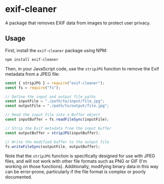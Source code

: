 # exif-cleaner

A package that removes EXIF data from images to protect user privacy.

## Usage

First, install the `exif-cleaner` package using NPM:

```
npm install exif-cleaner
```

Then, in your JavaScript code, use the `stripJPG` function to remove the Exif metadata from a JPEG file:

```js
const { stripJPG } = require("exif-cleaner");
const fs = require("fs");

// Define the input and output file paths
const inputFile = "./path/to/input/file.jpg";
const outputFile = "./path/to/output/file.jpg";

// Read the input file into a Buffer object
const inputBuffer = fs.readFileSync(inputFile);

// Strip the Exif metadata from the input buffer
const outputBuffer = stripJPG(inputBuffer);

// Write the modified buffer to the output file
fs.writeFileSync(outputFile, outputBuffer);
```

Note that the `stripJPG` function is specifically designed for use with JPEG files, and will not work with other file formats such as PNG or GIF (I'm working on those functions). Additionally, modifying binary data in this way can be error-prone, particularly if the file format is complex or poorly documented.

